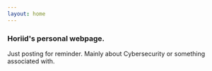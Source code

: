 ```yaml
---
layout: home
---
```


### Horiid's personal webpage.
Just posting for reminder. Mainly about Cybersecurity or something associated with.
